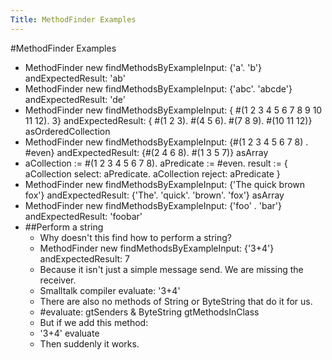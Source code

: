 ---Title: MethodFinder Examples---#MethodFinder Examples- MethodFinder new	findMethodsByExampleInput: {'a'.			'b'}	andExpectedResult: 'ab'- MethodFinder new	findMethodsByExampleInput: {'abc'.			'abcde'}	andExpectedResult: 'de'- MethodFinder new	findMethodsByExampleInput: {	#(1 2 3 4 5 6 7 8 9 10 11 12).			3}	andExpectedResult: {			#(1 2 3).			#(4 5 6).			#(7 8 9).			#(10 11 12)} asOrderedCollection- MethodFinder new	findMethodsByExampleInput: {#(1 2 3 4 5 6 7 8)	. #even}	andExpectedResult: {#(2 4 6 8).	#(1 3 5 7)} asArray- aCollection := #(1 2 3 4 5 6 7 8).aPredicate := #even.result := {	aCollection select: aPredicate.	aCollection reject: aPredicate}- MethodFinder new	findMethodsByExampleInput: {'The quick brown fox'}	andExpectedResult: {'The'.			'quick'.			'brown'.			'fox'} asArray- MethodFinder new	findMethodsByExampleInput: {'foo' . 'bar'}	andExpectedResult: 'foobar'- ##Perform a string    - Why doesn't this find how to perform a string?    - MethodFinder new findMethodsByExampleInput: {'3+4'} andExpectedResult: 7    - Because it isn't  just a simple message send. We are missing the receiver.    - Smalltalk compiler evaluate: '3+4'    - There are also no methods of String or ByteString that do it for us.    - #evaluate: gtSenders & ByteString gtMethodsInClass    - But if we add this method:    - '3+4' evaluate    - Then suddenly it works.
